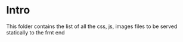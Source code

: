 # Intro

This folder contains the list of all the css, js, images files to be served statically to the frnt end

